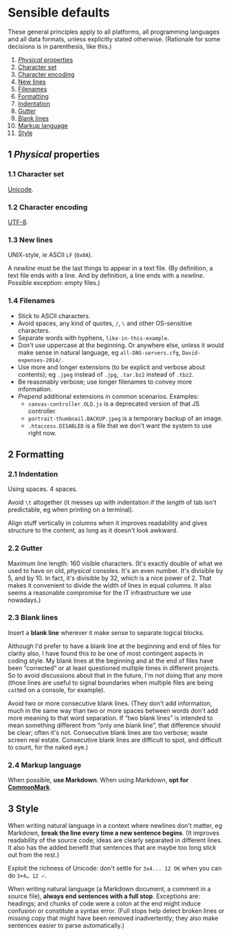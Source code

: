 # Sensible defaults

These general principles apply to all platforms, all programming languages and all data formats, unless explicitly stated otherwise.
(Rationale for some decisions is in parenthesis, like this.)

1. [*Physical* properties](#1-physical-properties)
  1. [Character set](#11-character-set)
  1. [Character encoding](#12-character-encoding)
  1. [New lines](#13-new-lines)
  1. [Filenames](#14-filenames)
1. [Formatting](#2-formatting)
  1. [Indentation](#21-indentation)
  1. [Gutter](#22-gutter)
  1. [Blank lines](#23-blank-lines)
  1. [Markup language](#24-markup-language)
1. [Style](#3-style)

## 1 *Physical* properties

### 1.1 Character set

[Unicode](http://www.unicode.org/versions/latest/).

### 1.2 Character encoding

[UTF-8](https://tools.ietf.org/html/rfc3629).

### 1.3 New lines

UNIX-style, ie ASCII `LF` (`0x0A`).

A *newline* must be the last things to appear in a text file.
(By definition, a text file ends with a line.
And by definition, a line ends with a *newline*.
Possible exception: empty files.)

### 1.4 Filenames

* Stick to ASCII characters.
* Avoid spaces, any kind of quotes, `/`, `\` and other OS-sensitive characters.
* Separate words with hyphens, `like-in-this-example`.
* Don't use uppercase at the beginning.
  Or anywhere else, unless it would make sense in natural language, eg `all-DNS-servers.cfg`, `David-expenses-2014/`.
* Use more and longer extensions (to be explicit and verbose about contents); eg `.jpeg` instead of `.jpg`, `.tar.bz2` instead of `.tbz2`.
* Be reasonably verbose; use longer filenames to convey more information.
* *Prepend* additional extensions in common scenarios.
  Examples:
  * `canvas-controller.OLD.js` is a deprecated version of that JS controller.
  * `portrait-thumbnail.BACKUP.jpeg` is a temporary backup of an image.
  * `.htaccess.DISABLED` is a file that we don't want the system to use right now.

## 2 Formatting

### 2.1 Indentation

Using spaces.
4 spaces.

Avoid `\t` altogether (it messes up with indentation if the *length* of tab isn't predictable, eg when printing on a terminal).

Align stuff vertically in columns when it improves readability and gives structure to the content, as long as it doesn't look awkward.

### 2.2 Gutter

Maximum line length: 160 visible characters.
(It's exactly double of what we used to have on old, *physical* consoles.
It's an even number.
It's divisible by 5, and by 10.
In fact, it's divisible by 32, which is a nice power of 2.
That makes it convenient to divide the width of lines in equal columns.
It also seems a reasonable compromise for the IT infrastructure we use nowadays.)

### 2.3 Blank lines

Insert a **blank line** wherever it make sense to separate logical blocks.

Although I'd prefer to have a blank line at the beginning and end of files for clarity also, I have found this to be one of most contingent aspects in coding
style.
My blank lines at the beginning and at the end of files have been &ldquo;corrected&rdquo; or at least questioned multiple times in different projects.
So to avoid discussions about that in the future, I'm not doing that any more (those lines are useful to signal boundaries when multiple files are being
`cat`ted on a console, for example).

Avoid two or more consecutive blank lines.
(They don't add information, much in the same way than two or more spaces between words don't add more meaning to that word separation.
If “two blank lines” is intended to mean something different from “only one blank line”, that difference should be clear; often it's not.
Consecutive blank lines are too verbose; waste screen real estate.
Consecutive blank lines are difficult to spot, and difficult to count, for the naked eye.)

### 2.4 Markup language

When possible, **use Markdown**.
When using Markdown, **opt for [CommonMark](http://commonmark.org/)**.

## 3 Style

When writing natural language in a context where newlines don't matter, eg Markdown, **break the line every time a new sentence begins**.
(It improves readability of the source code; ideas are clearly separated in different lines.
It also has the added benefit that sentences that are maybe too long stick out from the rest.)

Exploit the richness of Unicode: don't settle for `3x4... 12 OK` when you can do `3×4… 12 ✓`.

When writing natural language (a Markdown document, a comment in a source file), **always end sentences with a full stop**.
Exceptions are: headings; and chunks of code were a colon at the end might induce confusion or constitute a syntax error.
(Full stops help detect broken lines or missing copy that might have been removed inadvertently; they also make sentences easier to parse automatically.)
